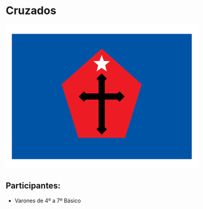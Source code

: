 # Cruzados

![](../.gitbook/assets/bandeira-cruzados.png)

## Participantes:

* Varones de 4º a 7º Básico

